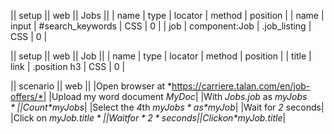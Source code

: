 || setup || web || Jobs ||
| name | type | locator | method | position | 
| name | input | #search_keywords | CSS | 0 |
| job | component:Job | .job_listing | CSS | 0 |

|| setup || web || Job ||
| name | type | locator | method | position | 
| title | link | .position h3 | CSS | 0 |

|| scenario || web ||
|Open browser at *https://carriere.talan.com/en/job-offers/*|
|Upload my word document *MyDoc*|
|With *Jobs.job* as *$myJobs*|
|Count *$myJobs*|
|Select the *4*th *$myJobs* as *$myJob*|
|Wait for *2* seconds|
|Click on *$myJob.title*|
|Wait for *2* seconds|
|Click on *$myJob.title*|